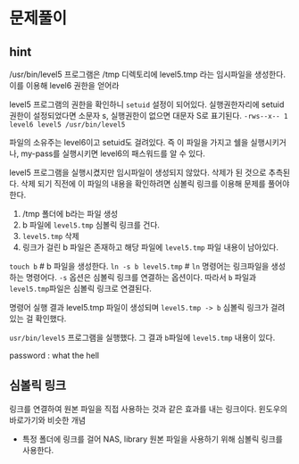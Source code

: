 # 문제풀이

## hint

/usr/bin/level5 프로그램은 /tmp 디렉토리에 level5.tmp 라는 임시파일을 생성한다. 이를 이용해 level6 권한을 얻어라

level5 프로그램의 권한을 확인하니 `setuid` 설정이 되어있다.
실행권한자리에 setuid권한이 설정되었다면 소문자 s, 실행권한이 없으면 대문자 S로 표기된다.
`-rws--x-- 1 level6 level5 /usr/bin/level5`

파일의 소유주는 level6이고 setuid도 걸려있다. 즉 이 파일을 가지고 쉘을 실행시키거나, my-pass를 실행시키면 level6의 패스워드를 알 수 있다.

level5 프로그램을 실행시켰지만 임시파일이 생성되지 않았다. 삭제가 된 것으로 추측된다. 삭제 되기 직전에 이 파일의 내용을 확인하려면 심볼릭 링크를 이용해 문제를 풀어야 한다.

1. /tmp 폴더에 b라는 파일 생성
2. b 파일에 `level5.tmp` 심볼릭 링크를 건다.
3. `level5.tmp` 삭제
4. 링크가 걸린 b 파일은 존재하고 해당 파일에 `level5.tmp` 파일 내용이 남아있다.

`touch b` # b 파일을 생성한다.
`ln -s b level5.tmp` # `ln` 명령어는 링크파일을 생성하는 명령어다. `-s` 옵션은 심볼릭 링크를 연결하는 옵션이다. 따라서 `b` 파일과 `level5.tmp`파일은 심볼릭 링크로 연결된다.

명령어 실행 결과 level5.tmp 파일이 생성되며 `level5.tmp -> b` 심볼릭 링크가 걸려있는 걸 확인했다.

`usr/bin/level5` 프로그램을 실행했다. 그 결과 `b`파일에 `level5.tmp` 내용이 있다.

password : what the hell

## 심볼릭 링크

링크를 연결하여 원본 파일을 직접 사용하는 것과 같은 효과를 내는 링크이다. 윈도우의 바로가기와 비슷한 개념

- 특정 폴더에 링크를 걸어 NAS, library 원본 파일을 사용하기 위해 심볼릭 링크를 사용한다.
